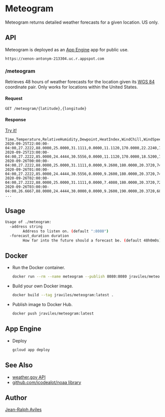# Meteogram

Meteogram returns detailed weather forecasts for a given location. US only.

## API

Meteogram is deployed as an [App Engine](https://cloud.google.com/appengine)
app for public use.

```http
https://xenon-antonym-213304.uc.r.appspot.com
```

### /meteogram

Retrieves 48 hours of weather forecasts for the location given its
[WGS 84](https://en.wikipedia.org/wiki/World_Geodetic_System) coordinate pair.
Only works for locations within the United States.

#### Request

```http
GET /meteogram/{latitude},{longitude}
```

#### Response

[Try it!](https://xenon-antonym-213304.uc.r.appspot.com/meteogram/24.5465,-81.7974)

```csv
Time,Temperature,RelativeHumidity,Dewpoint,HeatIndex,WindChill,WindSpeed,WindDirection,WindGust,SkyCover,ProbabilityOfPrecipitation
2020-09-25T22:00:00-04:00,27.2222,88.0000,25.0000,31.1111,0.0000,11.1120,170.0000,22.2240,76.0000,24.0000
2020-09-25T23:00:00-04:00,27.2222,85.0000,24.4444,30.5556,0.0000,11.1120,170.0000,18.5200,74.0000,23.0000
2020-09-26T00:00:00-04:00,27.2222,88.0000,25.0000,31.1111,0.0000,9.2600,180.0000,20.3720,74.0000,22.0000
2020-09-26T01:00:00-04:00,27.2222,85.0000,24.4444,30.5556,0.0000,9.2600,180.0000,20.3720,74.0000,21.0000
2020-09-26T02:00:00-04:00,27.2222,88.0000,25.0000,31.1111,0.0000,7.4080,180.0000,20.3720,72.0000,20.0000
2020-09-26T03:00:00-04:00,26.6667,88.0000,24.4444,30.0000,0.0000,9.2600,190.0000,20.3720,68.0000,19.0000
...
```

## Usage

```bash
Usage of ./meteogram:
  -address string
        Address to listen on. (default ":8080")
  -forecast_duration duration
        How far into the future should a forecast be. (default 48h0m0s)
```

## Docker

* Run the Docker container.

  ```bash
  docker run --rm --name meteogram --publish 8080:8080 jraviles/meteogram:latest
  ```

* Build your own Docker image.

  ```bash
  docker build --tag jraviles/meteogram:latest .
  ```

* Publish image to Docker Hub.

  ```bash
  docker push jraviles/meteogram:latest
  ```

## App Engine

* Deploy

  ```bash
  gcloud app deploy
  ```

## See Also

* [weather.gov API](https://weather-gov.github.io/api/)
* [github.com/icodealot/noaa library](https://github.com/icodealot/noaa)

## Author

[Jean-Ralph Aviles](http://jr.expert)
